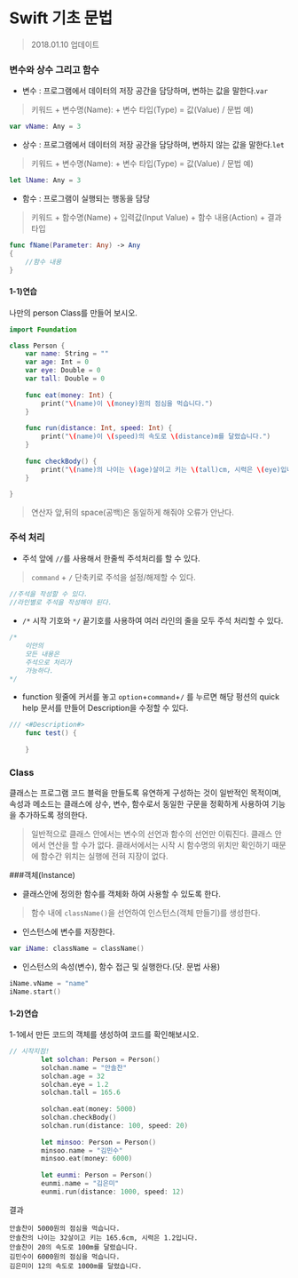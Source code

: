 # Swift 기초 문법
> 2018.01.10 업데이트

### 변수와 상수 그리고 함수
* 변수 : 프로그램에서 데이터의 저장 공간을 담당하며, 변하는 값을 말한다.`var`
> 키워드 + 변수명(Name): + 변수 타입(Type) = 값(Value) / 문법 예)
```swift
var vName: Any = 3
```
* 상수 : 프로그램에서 데이터의 저장 공간을 담당하며, 변하지 않는 값을 말한다.`let`
> 키워드 + 변수명(Name): + 변수 타입(Type) = 값(Value) / 문법 예)
```swift
let lName: Any = 3
```
* 함수 : 프로그램이 실행되는 행동을 담당
> 키워드 + 함수명(Name) + 입력값(Input Value) + 함수 내용(Action) + 결과 타입
```swift
func fName(Parameter: Any) -> Any
{
    //함수 내용
}
```


#### 1-1)연습
나만의 person Class를 만들어 보시오.
```swift
import Foundation

class Person {
    var name: String = ""
    var age: Int = 0
    var eye: Double = 0
    var tall: Double = 0
    
    func eat(money: Int) {
        print("\(name)이 \(money)원의 점심을 먹습니다.")
    }
    
    func run(distance: Int, speed: Int) {
        print("\(name)이 \(speed)의 속도로 \(distance)m를 달렸습니다.")
    }
    
    func checkBody() {
        print("\(name)의 나이는 \(age)살이고 키는 \(tall)cm, 시력은 \(eye)입니다.")
    }
    
}
```
>연산자 앞,뒤의 space(공백)은 동일하게 해줘야 오류가 안난다.

### 주석 처리
* 주석 앞에 `//`를 사용해서 한줄씩 주석처리를 할 수 있다.
> `command` + `/` 단축키로 주석을 설정/해제할 수 있다.
```swift
//주석을 작성할 수 있다.
//라인별로 주석을 작성해야 된다.
```
* `/*` 시작 기호와 `*/` 끝기호를 사용하여 여러 라인의 줄을 모두 주석 처리할 수 있다.
```swift
/*
    이안의
    모든 내용은
    주석으로 처리가
    가능하다.
*/
```
* function 윗줄에 커서를 놓고 `option`+`command`+`/` 를 누르면 해당 펑션의 quick help 문서를 만들어 Description을 수정할 수 있다.
```swift
/// <#Description#>
    func test() {
        
    }
```

### Class
클래스는 프로그램 코드 블럭을 만들도록 유연하게 구성하는 것이 일반적인 목적이며, 속성과 메소드는 클래스에 상수, 변수, 함수로서 동일한 구문을 정확하게 사용하여 기능을 추가하도록 정의한다.
> 일반적으로 클래스 안에서는 변수의 선언과 함수의 선언만 이뤄진다. 클래스 안에서 연산을 할 수가 없다.
> 클래서에서는 시작 시 함수명의 위치만 확인하기 때문에 함수간 위치는 실행에 전혀 지장이 없다.

###객체(Instance)
* 클래스안에 정의한 함수를 객체화 하여 사용할 수 있도록 한다.
> 함수 내에 `className()`을 선언하여 인스턴스(객체 만들기)를 생성한다.
* 인스턴스에 변수를 저장한다.
```swift
var iName: className = className()
```
* 인스턴스의 속성(변수), 함수 접근 및 실행한다.(닷. 문법 사용)
```swift
iName.vName = "name"
iName.start()
```

#### 1-2)연습
1-1에서 만든 코드의 객체를 생성하여 코드를 확인해보시오.
```swift
// 시작지점!
        let solchan: Person = Person()
        solchan.name = "안솔찬"
        solchan.age = 32
        solchan.eye = 1.2
        solchan.tall = 165.6
        
        solchan.eat(money: 5000)
        solchan.checkBody()
        solchan.run(distance: 100, speed: 20)
        
        let minsoo: Person = Person()
        minsoo.name = "김민수"
        minsoo.eat(money: 6000)
        
        let eunmi: Person = Person()
        eunmi.name = "김은미"
        eunmi.run(distance: 1000, speed: 12)
```
결과
```
안솔찬이 5000원의 점심을 먹습니다.
안솔찬의 나이는 32살이고 키는 165.6cm, 시력은 1.2입니다.
안솔찬이 20의 속도로 100m를 달렸습니다.
김민수이 6000원의 점심을 먹습니다.
김은미이 12의 속도로 1000m를 달렸습니다.
```